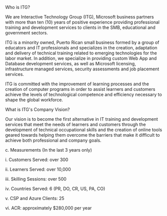 Who is ITG?

We are Interactive Technology Group (ITG), Microsoft business partners with more than ten (10) years of positive experience providing professional training and development services to clients in the SMB, educational and government sectors.

ITG is a minority owned, Puerto Rican small business formed by a group of educators and IT professionals and specializes in the creation, adaptation and delivery of technical training related to emerging technologies for the labor market. In addition, we specialize in providing custom Web App and Database development services, as well as Microsoft licensing, infrastructure managed services, security assessments and job placement services.

ITG is committed with the improvement of learning processes and the creation of computer programs in order to assist learners and customers achieve the levels of technological competence and efficiency necessary to shape the global workforce.

What is ITG's Company Vision?

Our vision is to become the first alternative in IT training and development services that meet the needs of learners and customers through the development of technical occupational skills and the creation of online tools geared towards helping them overcome the barriers that make it difficult to achieve both professional and company goals.

c. Measurements (In the last 3 years only)

i. Customers Served: over 300

ii. Learners Served: over 10,000

iii. Skilling Sessions: over 500

iv. Countries Served: 6 (PR, DO, CR, US, PA, CO)

v. CSP and Azure Clients: 25

vi. ACR: approximately $280,000 per year